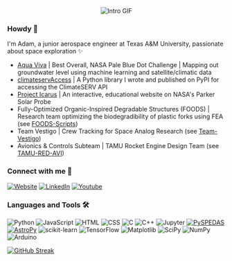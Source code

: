 <div align="center">
  <img src="assets/githubprofilevid2.gif" alt="Intro GIF">
</div>

### Howdy 👋
I'm Adam, a junior aerospace engineer at Texas A&M University, passionate about space exploration ✨
- [Aqua Viva](https://franfurey.github.io/aquaViva/) | Best Overall, NASA Pale Blue Dot Challenge | Mapping out groundwater level using machine learning and satellite/climatic data
- [climateservAccess](https://pypi.org/project/climateservaccess/) | A Python library I wrote and published on PyPI for accessing the ClimateSERV API 
- [Project Icarus](https://adamzhen.github.io/Project-Icarus-Official/) | An interactive, educational website on NASA's Parker Solar Probe
- Fully-Optimized Organic-Inspired Degradable Structures (FOODS) | Research team optimizing the biodegradibility of plastic forks using FEA (see [FOODS-Scripts](https://github.com/adamzhen/FOODS-Scripts))
- Team Vestigo | Crew Tracking for Space Analog Research (see [Team-Vestigo](https://github.com/adamzhen/Team-Vestigo))
- Avionics & Controls Subteam | TAMU Rocket Engine Design Team (see [TAMU-RED-AVI](https://github.com/TAMU-RED-AVI/TAMU-RED-AVI))

### Connect with me 🤙
[![Website](https://img.shields.io/badge/Website-c7e7ff?style=for-the-badge&logo=rocket&logoColor=blue)](https://adamzheng.com/)
[![LinkedIn](https://img.shields.io/badge/LinkedIn-0077B5?style=for-the-badge&logo=linkedin&logoColor=white)](https://www.linkedin.com/in/adam-zheng/)
[![Youtube](https://img.shields.io/badge/YouTube-FF0000?style=for-the-badge&logo=youtube&logoColor=white)](https://www.youtube.com/@adamzheng)

### Languages and Tools 🛠️
![Python][Python]
![JavaScript][JavaScript]
![HTML][HTML]
![CSS][CSS]
![C][C]
![C++][C++]
![Jupyter][Jupyter]
[![PySPEDAS][PySPEDAS]][PySPEDAS-url]
[![AstroPy][ASTROPY]](http://www.astropy.org/)
![scikit-learn][scikit-learn]
![TensorFlow][TensorFlow]
![Matplotlib][Matplotlib]
![SciPy][SciPy]
![NumPy][NumPy]
![Arduino][Arduino]


[![GitHub Streak](http://github-readme-streak-stats.herokuapp.com?user=adamzhen)](https://git.io/streak-stats)
<!--
[![Adam's Top Langs](https://github-readme-stats.vercel.app/api/top-langs/?username=adamzhen)](https://github.com/adamzhen/github-readme-stats)
-->

<!-- MARKDOWN LINKS & IMAGES -->
<!-- https://github.com/Ileriayo/markdown-badges -->
[contributors-shield]: https://img.shields.io/github/contributors/adamzhen/Project-Icarus-Official.svg?style=for-the-badge
[contributors-url]: https://github.com/adamzhen/Project-Icarus-Official/graphs/contributors
[forks-shield]: https://img.shields.io/github/forks/adamzhen/Project-Icarus-Official.svg?style=for-the-badge
[forks-url]: https://github.com/adamzhen/Project-Icarus-Official/network/members
[stars-shield]: https://img.shields.io/github/stars/adamzhen/Project-Icarus-Official.svg?style=for-the-badge
[stars-url]: https://github.com/adamzhen/Project-Icarus-Official/stargazers
[issues-shield]: https://img.shields.io/github/issues/adamzhen/Project-Icarus-Official.svg?style=for-the-badge
[issues-url]: https://github.com/adamzhen/Project-Icarus-Official/issues
[license-shield]: https://img.shields.io/github/license/adamzhen/Project-Icarus-Official.svg?style=for-the-badge
[license-url]: https://github.com/adamzhen/Project-Icarus-Official/blob/master/LICENSE.txt
[linkedin-shield]: https://img.shields.io/badge/-LinkedIn-black.svg?style=for-the-badge&logo=linkedin&colorB=555
[linkedin-url]: https://linkedin.com/in/adam-zheng
[product-screenshot]: images/screenshot.png
[Python]: https://img.shields.io/badge/Python-FFD43B?style=for-the-badge&logo=python&logoColor=blue
[JavaScript]: https://img.shields.io/badge/JavaScript-323330?style=for-the-badge&logo=javascript&logoColor=F7DF1E
[HTML]: https://img.shields.io/badge/HTML5-E34F26?style=for-the-badge&logo=html5&logoColor=white
[CSS]: https://img.shields.io/badge/CSS3-1572B6?style=for-the-badge&logo=css3&logoColor=white
[C]: https://img.shields.io/badge/c-%2300599C.svg?style=for-the-badge&logo=c&logoColor=white
[C++]: https://img.shields.io/badge/c++-%2300599C.svg?style=for-the-badge&logo=c%2B%2B&logoColor=white
[Lua]: https://img.shields.io/badge/lua-%232C2D72.svg?style=for-the-badge&logo=lua&logoColor=white
[Jupyter]: https://img.shields.io/badge/Jupyter-F37626.svg?&style=for-the-badge&logo=Jupyter&logoColor=white
[PySPEDAS]: https://img.shields.io/badge/PYSPEDAS-blue?style=for-the-badge&logo=python&logoColor=orange
[PySPEDAS-url]: https://pyspedas.readthedocs.io/en/latest/psp.html
[ASTROPY]: http://img.shields.io/badge/AstroPy-orange.svg?style=for-the-badge&logo=python&logoColor=blue
[scikit-learn]: https://img.shields.io/badge/scikit--learn-%23F7931E.svg?style=for-the-badge&logo=scikit-learn&logoColor=white
[Matplotlib]: https://img.shields.io/badge/Matplotlib-%23eeeeee.svg?style=for-the-badge&logo=Matplotlib&logoColor=black
[SciPy]: https://img.shields.io/badge/SciPy-%230C55A5.svg?style=for-the-badge&logo=scipy&logoColor=%white
[NumPy]: https://img.shields.io/badge/numpy-%23013243.svg?style=for-the-badge&logo=numpy&logoColor=white
[TensorFlow]: https://img.shields.io/badge/TensorFlow-%23FF6F00.svg?style=for-the-badge&logo=TensorFlow&logoColor=white
[Arduino]: https://img.shields.io/badge/-Arduino-00979D?style=for-the-badge&logo=Arduino&logoColor=white
